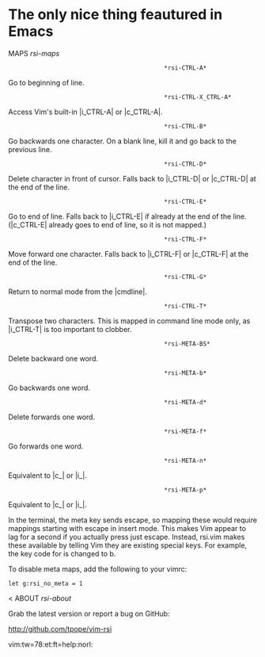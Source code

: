 # The only nice thing feautured in Emacs
MAPS                                            *rsi-maps*

                                                *rsi-CTRL-A*
<C-a>                   Go to beginning of line.

                                                *rsi-CTRL-X_CTRL-A*
<C-x><C-a>              Access Vim's built-in |i_CTRL-A| or |c_CTRL-A|.

                                                *rsi-CTRL-B*
<C-b>                   Go backwards one character.  On a blank line, kill it
                        and go back to the previous line.

                                                *rsi-CTRL-D*
<C-d>                   Delete character in front of cursor.  Falls back to
                        |i_CTRL-D| or |c_CTRL-D| at the end of the line.

                                                *rsi-CTRL-E*
<C-e>                   Go to end of line.  Falls back to |i_CTRL-E| if
                        already at the end of the line.  (|c_CTRL-E| already
                        goes to end of line, so it is not mapped.)

                                                *rsi-CTRL-F*
<C-f>                   Move forward one character.  Falls back to
                        |i_CTRL-F| or |c_CTRL-F| at the end of the line.

                                                *rsi-CTRL-G*
<C-g>                   Return to normal mode from the |cmdline|.

                                                *rsi-CTRL-T*
<C-t>                   Transpose two characters.  This is mapped in command
                        line mode only, as |i_CTRL-T| is too important to
                        clobber.

                                                *rsi-META-BS*
<M-BS>                  Delete backward one word.

                                                *rsi-META-b*
<M-b>                   Go backwards one word.

                                                *rsi-META-d*
<M-d>                   Delete forwards one word.

                                                *rsi-META-f*
<M-f>                   Go forwards one word.

                                                *rsi-META-n*
<M-n>                   Equivalent to |c_<Down>| or |i_<Down>|.

                                                *rsi-META-p*
<M-p>                   Equivalent to |c_<Up>| or |i_<Up>|.

In the terminal, the meta key sends escape, so mapping these would require
mappings starting with escape in insert mode.  This makes Vim appear to lag
for a second if you actually press just escape.  Instead, rsi.vim makes
these available by telling Vim they are existing special keys. For example,
the key code for <S-Left> is changed to <Esc>b.

To disable meta maps, add the following to your vimrc:
>
    let g:rsi_no_meta = 1
<
ABOUT                                           *rsi-about*

Grab the latest version or report a bug on GitHub:

http://github.com/tpope/vim-rsi

 vim:tw=78:et:ft=help:norl:
